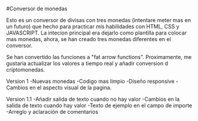 #Conversor de monedas

Esto es un conversor de divisas con tres monedas (intentare meter mas en un futuro) que hecho para practicar mis habilidades con HTML, CSS y JAVASCRIPT.
La intecion principal era dejarlo como plantilla para colocar mas monedas, ahora, se han creado tres monedas diferentes en el conversor.

Se han convertido las funciones a "fat arrow functions".
Proximamente, me gustaria actualizar los valores a tiempo real y añadir conversion d criptomonedas.

Version 1
-Nuevas monedas
-Codigo mas limpio
-Diseño responsive
-Cambios en el aspecto visual de la pagina.

Version 1.1
-Añadir salida de texto cuando no hay valor
-Cambios en la salida de texto cuando hay valor
-Texto de ejemplo en el campo de importe
-Arreglo y aclaración de comentarios

